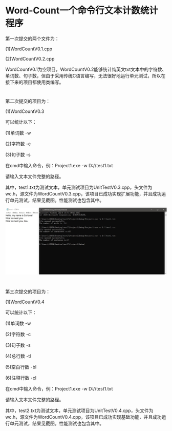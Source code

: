 # Word-Count一个命令行文本计数统计程序

第一次提交的两个文件为：

(1)WordCountV0.1.cpp

(2)WordCountV0.2.cpp

WordCountV0.1为空项目，WordCountV0.2能够统计纯英文txt文本中的字符数、单词数、句子数，但由于采用传统C语言编写，无法很好地运行单元测试，所以在接下来的项目都使用类编写。

#

第二次提交的项目为：

(1)WordCountV0.3

可以统计以下：

(1)单词数 -w

(2)字符数 -c

(3)句子数 -s

在cmd中输入命令，例：Project1.exe -w D://test1.txt 

请输入文本文件完整的路径。

其中，test1.txt为测试文本，单元测试项目为UnitTestV0.3.cpp，头文件为wc.h，源文件为WordCountV0.3.cpp，该项目已成功实现扩展功能，并且成功运行单元测试，结果见截图。性能测试也包含其中。

![](https://github.com/yuqipeng0930/WordCount/blob/master/WordCountV0.3/%E8%BF%90%E8%A1%8C%E7%BB%93%E6%9E%9C.jpg)

#

第三次提交的项目为：

(1)WordCountV0.4

可以统计以下：

(1)单词数 -w

(2)字符数 -c

(3)句子数 -s

(4)总行数 -tl

(5)空白行数 -bl

(6)注释行数 -cl

在cmd中输入命令，例：Project1.exe -w D://test1.txt 

请输入文本文件完整的路径。

其中，test2.txt为测试文本，单元测试项目为UnitTestV0.4.cpp，头文件为wc.h，源文件为WordCountV0.4.cpp，该项目已成功实现基础功能，并且成功运行单元测试，结果见截图。性能测试也包含其中。



